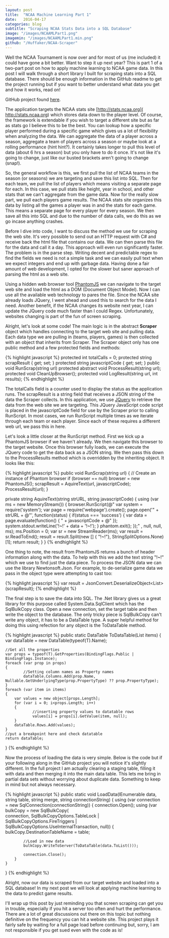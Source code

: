 ```yaml
---
layout: post
title:  "NCAA Machine Learning Part 1"
date:   2016-04-17
categories: blog
subtitle: "Scraping NCAA Stats Data into a SQL Database"
image: "/images/NCAAMLPart1.png"
imagemin: "/images/NCAAMLPart1.min.png"
github: "/Huffaker/NCAA-Scraper"
---
```


Well the NCAA Tournament is now over and for most of us (me included) it could have gone a bit better. Want to step it up next year? This is part 1 of a two-part post on how to apply machine learning to NCAA game data. In this post I will walk through a short library I built for scraping stats into a SQL database. There should be enough information in the GitHub readme to get the project running but if you want to better understand what data you get and how it works, read on!

GitHub project found [here](https://github.com/Huffaker/NCAA-Scraper).

The application targets the NCAA stats site [http://stats.ncaa.org]( http://stats.ncaa.org) which stores data down to the player level. Of course, the framework is extendable if you wish to target a different site but as far as stats go I believe this to be the best. You can lookup how a specific player performed during a specific game which gives us a lot of flexibility when analyzing the data. We can aggregate the data of a player across a season, aggregate a team of players across a season or maybe look at a rolling performance (hint hint?). It certainly takes longer to pull this level of data (about 6 hrs a season) but you only have to do it once. It's not like it's going to change, just like our busted brackets aren't going to change (snap!).

So, the general workflow is this, we first pull the list of NCAA teams in the season (or seasons) we are targeting and save this list into SQL. Then for each team, we pull the list of players which means visiting a separate page for each. In this case, we pull stats like height, year in school, and other stats that we can't aggregate from the game data. Now for the really slow part, we pull each players game results. The NCAA stats site organizes this data by listing all the games a player was in and the stats for each game. This means a separate page for every player for every season. We then save all this into SQL and due to the number of data calls, we do this as we go incase anything crashes.

Before I dive into code, I want to discuss the method we use for scraping the web site. It's very possible to send out an HTTP request with C# and receive back the html file that contains our data. We can then parse this file for the data and call it a day. This approach will even run significantly faster. The problem is in the parse step. Writing decent and predictable regex to find the fields we need is not a simple task and we can easily pull text when we expect integers and end up with garbage data. Having done a fair amount of web development, I opted for the slower but saner approach of parsing the html as a web site.

Using a hidden web browser tool [PhantomJS](http://phantomjs.org/) we can navigate to the target web site and load the html as a DOM (Document Object Model). Now I can use all the available web technology to pares the file. Since the NCAA site already loads JQuery, I went ahead and used this to search for the data I need. Another benefit, if the NCAA changes its website next year, I can update the JQuery code much faster than I could Regex. Unfortunately, websites changing is part of the fun of screen scraping.

Alright, let's look at some code! The main logic is in the abstract **Scraper** object which handles connecting to the target web site and pulling data. Each data type we are pulling in (teams, players, games) is then collected with an object that inherits from Scraper. The Scraper object only has one public method and a few protected fields and methods:

{% highlight javascript %}
protected int totalCalls = 0;
protected string scrapResult { get; set; }
protected string javascriptCode { get; set; }
public void RunScrap(string url)
protected abstract void ProcessResult(string url);
protected void CleanUpBrowser();
protected void LogResult(string url, int results);
{% endhighlight %}

The totalCalls field is a counter used to display the status as the application runs.  The scrapResult is a string field that receives a JSON string of the data the Scraper collects. In this application, we use [JQuery](https://jquery.com/) to retrieve the data from the web site we are targeting. This JQuery JavaScript code script is placed in the javascriptCode field for use by the Scraper prior to calling RunScript. In most cases, we run RunScript multiple times as we iterate through each team or each player. Since each of these requires a different web url, we pass this in here.

Let's look a little closer at the RunScript method. First we kick up a PhantomJS browser if we haven't already. We then navigate this browser to the target website.  Once this browser fully loads, we can execute the JQuery code to get the data back as a JSON string. We then pass this down to the ProcessResults method which is overridden by the inheriting object. It looks like this:

{% highlight javascript %}
public void RunScrap(string url)
{
  // Create an instance of Phantom browser 
    if (browser == null)
        browser = new PhantomJS();
    scrapResult = AquireText(url, javascriptCode);
    ProcessResult(url);
}

private string AquireText(string strURL, string javascriptCode)
{
	using (var ms = new MemoryStream())
	{
		browser.RunScript(@"
			var system = require('system');
			var page = require('webpage').create();
			page.open('" + strURL + @"', function(status) {
			if(status === 'success') {
				var data = page.evaluate(function() {
					" + javascriptCode + @"
				});
				system.stdout.writeLine('!~!' + data + '!~!');
			}
			phantom.exit();
		});"
		, null, null, ms);
		ms.Position = 0;
		var sr = new StreamReader(ms);
		var result = sr.ReadToEnd();
		result = result.Split(new [] { "!~!"}, StringSplitOptions.None)[1];
		return result;
	}
}
{% endhighlight %}

One thing to note, the result from PhantomJS returns a bunch of header information along with the data. To help with this we add the text string "!~!" which we use to find just the data piece. To process the JSON data we can use the library Newtonsoft.Json. For example, to de-serialize game data we pass in the object type were attempting to cast too:

{% highlight javascript %}
var result = JsonConvert.DeserializeObject<List<GameModel>>(scrapResult);
{% endhighlight %}

The final step is to save the data into SQL. The .Net library gives us a great library for this purpose called System.Data.SqlClient which has the SqlBulkCopy class. Open a new connection, set the target table and then write the object to the database. The only tricky piece is SqlBulkCopy can't write any object, it has to be a DataTable type. A super helpful method for doing this using refection for any object is the ToDataTable method.

{% highlight javascript %}
public static DataTable ToDataTable<T>(List<T> items)
{
	var dataTable = new DataTable(typeof(T).Name);

	//Get all the properties
	var props = typeof(T).GetProperties(BindingFlags.Public | BindingFlags.Instance);
	foreach (var prop in props)
	{
			//Setting column names as Property names
			dataTable.Columns.Add(prop.Name, Nullable.GetUnderlyingType(prop.PropertyType) ?? prop.PropertyType);
	}
	foreach (var item in items)
	{
		var values = new object[props.Length];
		for (var i = 0; i<props.Length; i++)
		{
				//inserting property values to datatable rows
				values[i] = props[i].GetValue(item, null);
		}
		dataTable.Rows.Add(values);
	}
	//put a breakpoint here and check datatable
	return dataTable;
}
{% endhighlight %}

Now the process of loading the data is very simple. Below is the code but if your following along in the GitHub project you will notice it's slightly different. In the full project I am actually clearing a staging table, filling it with data and then merging it into the main data table. This lets me bring in partial data sets without worrying about duplicate data. Something to keep in mind but not always necessary.

{% highlight javascript %}
public static void LoadData<T>(IEnumerable<T> data, string table, string merge, string connectionString)
{
	using (var connection = new SqlConnection(connectionString))
	{
		connection.Open();
		using (var bulkCopy = new SqlBulkCopy(				 
						connection,
							SqlBulkCopyOptions.TableLock |
							SqlBulkCopyOptions.FireTriggers |
							SqlBulkCopyOptions.UseInternalTransaction,
							null))
		{
		    bulkCopy.DestinationTableName = table;

		    //Load in new data
		    bulkCopy.WriteToServer(ToDataTable(data.ToList()));

			connection.Close();
		}
	}
}
{% endhighlight %}

Alright, now our data is scraped from our target website and loaded into a SQL database! In my next post we will look at applying machine learning to the data to predict game results.

 I'll wrap up this post by just reminding you that screen scraping can get you in trouble, especially if you hit a server too often and hurt the performance. There are a lot of great discussions out there on this topic but nothing definitive on the frequency you can hit a website site. This project plays it fairly safe by waiting for a full page load before continuing but, sorry, I am not responsible if you get sued even with the code as is!
